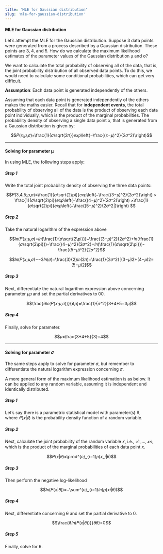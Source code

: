 ```yaml
---
title: 'MLE for Gaussian distribution'
slug: 'mle-for-gaussian-distribution'
---
```


#### MLE for Gaussian distribution

Let’s attempt the MLE for the Gaussian distribution. Suppose 3 data points were generated from a process described by a Gaussian distribution. These points are 3, 4, and 5. How do we calculate the maximum likelihood estimates of the parameter values of the Gaussian distribution μ and σ?

We want to calculate the total probability of observing all of the data, that is, the joint probability distribution of all observed data points. To do this, we would need to calculate some conditional probabilities, which can get very difficult. 

**Assumption**: Each data point is generated independently of the others. 

Assuming that each data point is generated independently of the others makes the maths easier. Recall that for **independent events**, the total probability of observing all of the data is the product of observing each data point individually, which is the product of the marginal probabilities. The probability density of observing a single data point 𝑥, that is generated from a Gaussian distribution is given by:

$$𝑃(𝑥;𝜇,𝜎)=\frac{1}{𝜎\sqrt{2𝜋}}𝑒𝑥𝑝\left(−\frac{(𝑥−𝜇)^2}{2𝜎^2}\right)$$

---

#### Solving for parameter μ 

In using MLE, the following steps apply:

##### Step 1

Write the total joint probability density of observing the three data points:

$$𝑃(3,4,5;𝜇,𝜎)=\frac{1}{𝜎\sqrt{2\pi}}𝑒𝑥𝑝\left(−\frac{(3−𝜇)^2}{2𝜎^2}\right)
×
\frac{1}{𝜎\sqrt{2\pi}}𝑒𝑥𝑝\left(−\frac{(4−𝜇)^2}{2𝜎^2}\right)
×\frac{1}{𝜎\sqrt{2\pi}}𝑒𝑥𝑝\left(−\frac{(5−𝜇)^2}{2𝜎^2|}\right) $$

##### Step 2

Take the natural logarithm of the expression above

$$𝑙𝑛(𝑃(𝑥;𝜇,𝜎)=𝑙𝑛(\frac{1}{𝜎\sqrt{2\pi}})−\frac{(3−𝜇)^2}{2𝜎^2}+𝑙𝑛(\frac{1}{𝜎\sqrt{2\pi}})−\frac{(4−𝜇)^2}{2𝜎^2}+𝑙𝑛(\frac{1}{𝜎\sqrt{2\pi}})-\frac{(5−𝜇)^2}{2𝜎^2}$$

$$𝑙𝑛(𝑃(𝑥;𝜇,𝜎)−−3𝑙𝑛(𝜎)−\frac{3}{2}𝑙𝑛(2𝜋)−\frac{1}{2𝜎^2}[(3−𝜇)2+(4−𝜇)2=(5−𝜇)2]$$

##### Step 3

Next, differentiate the natural logarithm expression above concerning parameter 𝜇𝜇 and set the partial derivatives to 00.

$$\frac{∂𝑙𝑛(𝑃(𝑥;𝜇,𝜎))}{∂𝜇}=\frac{1}{𝜎^2}[3+4+5=3𝜇]$$

##### Step 4

Finally, solve for parameter.

$$𝜇=\frac{3+4+5}{3}=4$$

---

#### Solving for parameter 𝜎

The same steps apply to solve for parameter 𝜎, but remember to differentiate the natural logarithm expression concerning 𝜎.

A more general form of the maximum likelihood estimation is as below. It can be applied to any random variable, assuming it is independent and identically distributed.

##### Step 1

Let’s say there is a parametric statistical model with parameter(s) θ, where $𝑃(𝑥|𝜃)$ is the probability density function of a random variable.

##### Step 2

Next, calculate the joint probability of the random variable 𝑥, i.e., $𝑥1,…,𝑥𝑛$, which is the product of the marginal probabilities of each data point 𝑥.

$$𝑃(𝑥|𝜃)=\prod^{𝑛}_{𝑖=1}𝑝(𝑥_𝑖|𝜃)$$

##### Step 3

Then perform the negative log-likelihood

$$𝑙𝑛(𝑃(𝑥|𝜃))=−\sum^{𝑛}_{𝑖=1}𝑙𝑛(𝑝(𝑥𝑖|𝜃))$$

##### Step 4

Next, differentiate concerning θ and set the partial derivative to 0.

$$\frac{∂𝑙𝑛(𝑃(𝑥|𝜃))}{∂𝜃}=0$$

##### Step 5

Finally, solve for θ.